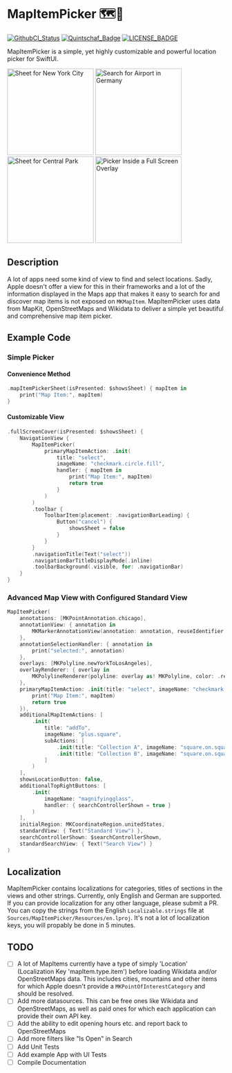 # MapItemPicker 🗺️📍

[![GithubCI_Status]][GithubCI_URL]
[![Quintschaf_Badge]](https://quintschaf.com)
[![LICENSE_BADGE]][LICENSE_URL]

MapItemPicker is a simple, yet highly customizable and powerful location picker for SwiftUI.

<p float="left">
  <img src="https://user-images.githubusercontent.com/31473326/230954413-98d3428c-69d2-4273-9d49-d0e032fb7173.png" width="200" alt="Sheet for New York City" />
  <img src="https://user-images.githubusercontent.com/31473326/230954539-8d2efe0c-7762-4572-b805-24c383c57ab7.png" width="200" alt="Search for Airport in Germany" /> 
  <img src="https://user-images.githubusercontent.com/31473326/230954579-8c47e8ce-1d57-4623-a6de-c615a0dd5c82.png" width="200" alt="Sheet for Central Park" />
  <img src="https://user-images.githubusercontent.com/31473326/230954681-8a9bfc4e-957f-40b0-b345-7eb9f034e9f4.png" width="200" alt="Picker Inside a Full Screen Overlay" />
</p>

## Description

A lot of apps need some kind of view to find and select locations. Sadly, Apple doesn't offer a view for this in their frameworks and a lot of the information displayed in the Maps app that makes it easy to search for and discover map items is not exposed on `MKMapItem`. MapItemPicker uses data from MapKit, OpenStreetMaps and Wikidata to deliver a simple yet beautiful and comprehensive map item picker.

## Example Code

### Simple Picker

#### Convenience Method
```Swift
.mapItemPickerSheet(isPresented: $showsSheet) { mapItem in
    print("Map Item:", mapItem)
}
```

#### Customizable View
```Swift
.fullScreenCover(isPresented: $showsSheet) {
    NavigationView {
        MapItemPicker(
            primaryMapItemAction: .init(
                title: "select",
                imageName: "checkmark.circle.fill",
                handler: { mapItem in
                    print("Map Item:", mapItem)
                    return true
                }
            )
        )
        .toolbar {
            ToolbarItem(placement: .navigationBarLeading) {
                Button("cancel") {
                    showsSheet = false
                }
            }
        }
        .navigationTitle(Text("select"))
        .navigationBarTitleDisplayMode(.inline)
        .toolbarBackground(.visible, for: .navigationBar)
    }
}
```

### Advanced Map View with Configured Standard View

```Swift
MapItemPicker(
    annotations: [MKPointAnnotation.chicago],
    annotationView: { annotation in
        MKMarkerAnnotationView(annotation: annotation, reuseIdentifier: nil)
    },
    annotationSelectionHandler: { annotation in
        print("selected:", annotation)
    },
    overlays: [MKPolyline.newYorkToLosAngeles],
    overlayRenderer: { overlay in
        MKPolylineRenderer(polyline: overlay as! MKPolyline, color: .red)
    },
    primaryMapItemAction: .init(title: "select", imageName: "checkmark.circle.fill", handler: { mapItem in
        print("Map Item:", mapItem)
        return true
    }),
    additionalMapItemActions: [
        .init(
            title: "addTo",
            imageName: "plus.square",
            subActions: [
                .init(title: "Collection A", imageName: "square.on.square", handler: { mapItem in return false }),
                .init(title: "Collection B", imageName: "square.on.square", handler: { mapItem in return false })
            ]
        )
    ],
    showsLocationButton: false,
    additionalTopRightButtons: [
        .init(
            imageName: "magnifyingglass",
            handler: { searchControllerShown = true }
        )
    ],
    initialRegion: MKCoordinateRegion.unitedStates,
    standardView: { Text("Standard View") },
    searchControllerShown: $searchControllerShown,
    standardSearchView: { Text("Search View") }
)
```

## Localization

MapItemPicker contains localizations for categories, titles of sections in the views and other strings. Currently, only English and German are supported. If you can provide localization for any other language, please submit a PR. You can copy the strings from the English `Localizable.strings` file at `Sources/MapItemPicker/Resources/en.lproj`. It's not a lot of localization keys, you will propably be done in 5 minutes.

## TODO

- [ ] A lot of MapItems currently have a type of simply 'Location' (Localization Key 'mapItem.type.item') before loading Wikidata and/or OpenStreetMaps data. This includes cities, mountains and other items for which Apple doesn't provide a `MKPointOfInterestCategory` and should be resolved.
- [ ] Add more datasources. This can be free ones like Wikidata and OpenStreetMaps, as well as paid ones for which each application can provide their own API key.
- [ ] Add the ability to edit opening hours etc. and report back to OpenStreetMaps
- [ ] Add more filters like "Is Open" in Search
- [ ] Add Unit Tests
- [ ] Add example App with UI Tests
- [ ] Compile Documentation

<!-- References -->

[GithubCI_Status]: https://github.com/quintschaf/MapItemPicker/actions/workflows/ci.yml/badge.svg?branch=main
[GithubCI_URL]: https://github.com/quintschaf/MapItemPicker/actions/workflows/ci.yml
[Quintschaf_Badge]: https://badgen.net/badge/Built%20and%20maintained%20by/Quintschaf/cyan?icon=https://quintschaf.com/assets/logo.svg
[LICENSE_BADGE]: https://badgen.net/github/license/Quintschaf/MapItemPicker
[LICENSE_URL]: https://github.com/Quintschaf/MapItemPicker/blob/master/LICENSE
